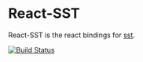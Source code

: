# React-SST

React-SST is the react bindings for [sst](https://github.com/chrisdavies/sst).

[![Build Status](https://travis-ci.org/chrisdavies/react-sst.svg?branch=master)](https://travis-ci.org/chrisdavies/react-sst)